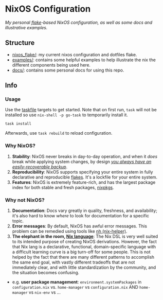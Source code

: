 # NixOS Configuration

_My personal [flake](https://nixos.wiki/wiki/Flakes)-based NixOS configuration, as well as some docs and illustrative examples._

## Structure

- [nixos_flake/](./README.md): my current nixos configuration and dotfiles flake.
- [examples/](./examples/README.md): contains some helpful examples to help illustrate the nix the different components being used here.
- [docs/](./docs/README.md): contains some personal docs for using this repo.

## Info

### Usage

Use the [taskfile](https://taskfile.dev) targets to get started. Note that on first run, `task` will not be installed so use `nix-shell -p go-task` to temporarily install it.

```sh
task install
```

Afterwards, use `task rebuild` to reload configuration.

### Why NixOS?

1. **Stability**: NixOS never breaks in day-to-day operation, and when it _does_ break while applying system changes, by design [_you always have an easily-recoverable backup_](https://nixos.wiki/wiki/Nixos-rebuild).
1. **Reproducibility**: NixOS supports specifying your entire system in fully declarative and reproducible [flakes](https://nixos.wiki/wiki/Flakes). It's a lockfile for your entire system.
1. **Features**: NixOS is extremely feature-rich, and has the largest package index for both stable and fresh packages, [nixpkgs](https://search.nixos.org/packages).

### Why not NixOS?

1. **Documentation**: Docs vary greatly in quality, freshness, and availability; it's also hard to know _where_ to look for documentation for a specific topic.
1. **Error messages**: By default, NixOS has awful error messages. This problem can be remedied using tools like [nh (nix-helper)](https://github.com/viperML/nh).
1. **The elephant in the room, [Nix language](https://nixos.org/manual/nix/stable/language/index.html)**: The Nix DSL is very well suited to its intended purpose of creating NixOS derivations. However, the fact that Nix lang is a declarative, functional, domain-specific language with a difficult learning curve is a big turn-off for some people. This is not helped by the fact that there are many different patterns to accomplish the same end goal, with vastly different tradeoffs that are not immediately clear, and with little standardization by the community, and the situation becomes confusing.
  - e.g. **user package management**: `environment.systemPackages` in `configuration.nix` vs. `home-manager` vs `configuration.nix` AND `home-manager` vs `nix-env` vs ...
